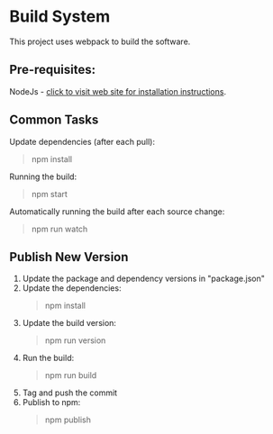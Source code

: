 Build System
============

This project uses webpack to build the software.

Pre-requisites:
---------------

NodeJs - [click to visit web site for installation instructions](http://nodejs.org).

Common Tasks
------------

Update dependencies (after each pull):
> npm install

Running the build:
> npm start

Automatically running the build after each source change:
> npm run watch

Publish New Version
------------

1. Update the package and dependency versions in "package.json"
2. Update the dependencies:
    > npm install
3. Update the build version:
    > npm run version
4. Run the build:
    > npm run build
5. Tag and push the commit
6. Publish to npm:
    > npm publish
